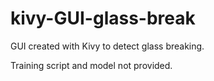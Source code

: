 # kivy-GUI-glass-break
GUI created with Kivy to detect glass breaking.

Training script and model not provided.

